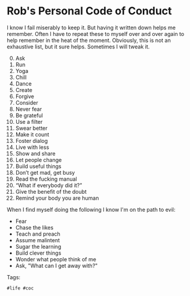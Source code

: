# Rob's Personal Code of Conduct

I know I fail miserably to keep it. But having it written down helps me
remember. Often I have to repeat these to myself over and over again to
help remember in the heat of the moment. Obviously, this is not an
exhaustive list, but it sure helps. Sometimes I will tweak it.

0.  Ask
1.  Run
1.  Yoga
1.  Chill
2.  Dance
3.  Create
4.  Forgive
1.  Consider
5.  Never fear
6.  Be grateful
7.  Use a filter
8.  Swear better
9.  Make it count
10. Foster dialog
11. Live with less
12. Show and share
13. Let people change
14. Build useful things
15. Don’t get mad, get busy
16. Read the fucking manual
19. “What if everybody did it?”
17. Give the benefit of the doubt
18. Remind your body you are human

When I find myself doing the following I know I'm on the path to evil:

* Fear
* Chase the likes
* Teach and preach
* Assume malintent
* Sugar the learning
* Build clever things
* Wonder what people think of me
* Ask, "What can I get away with?"

Tags:

    #life #coc
